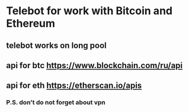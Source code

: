 # Telebot for work with Bitcoin and Ethereum
## telebot works on long pool
## api for btc https://www.blockchain.com/ru/api
## api for eth https://etherscan.io/apis
### P.S. don't do not forget about vpn 
